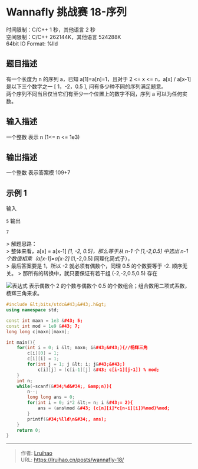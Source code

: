 # Wannafly 挑战赛 18-序列


时间限制：C/C&#43;&#43; 1 秒，其他语言 2 秒  
空间限制：C/C&#43;&#43; 262144K，其他语言 524288K  
64bit IO Format: %lld

## 题目描述

有一个长度为 n 的序列 a，已知 a[1]=a[n]=1，且对于 2 &lt;= x &lt;= n，a[x] / a[x-1] 是以下三个数字之一 [ 1，-2，0.5 ], 问有多少种不同的序列满足题意。  
两个序列不同当且仅当它们有至少一个位置上的数字不同，序列 a 可以为任何实数。

## 输入描述

一个整数 表示 n (1&lt;= n &lt;= 1e3)

## 输出描述

一个整数 表示答案模 109&#43;7

## 示例 1

输入

`5`
输出

`7`

&gt; 解题思路：  
&gt; 整体来看，a[x] = a[x-1] _[1, -2, 0.5]，那么等于从 n-1 个 [1,-2,0.5] 中选出 n-1 个数值相乘（a[x-1]=a[x-2]_ [1,-2,0.5] 同理化简式子），  
&gt; 最后答案要是 1，所以 -2 就必须有偶数个，同理 0.5 的个数要等于 -2. 顺序无关。
&gt; 那所有的转换中，就只要保证有若干组 (-2,-2,0.5,0.5) 存在

![表达式](https://img-blog.csdn.net/20180717145303103?watermark/2/text/aHR0cHM6Ly9ibG9nLmNzZG4ubmV0L3FxXzM5NTIwNDE3/font/5a6L5L2T/fontsize/400/fill/I0JBQkFCMA==/dissolve/70) 表示偶数个 2 的个数与偶数个 0.5 的个数组合；组合数用二项式系数，杨辉三角来求。

```cpp
#include &lt;bits/stdc&#43;&#43;.h&gt;
using namespace std;

const int maxn = 1e3 &#43; 5;
const int mod = 1e9 &#43; 7;
long long c[maxn][maxn];

int main(){
    for(int i = 0; i &lt; maxn; i&#43;&#43;){//杨辉三角
        c[i][0] = 1;
        c[i][i] = 1;
        for(int j = 1; j &lt; i; j&#43;&#43;)
            c[i][j] = (c[i-1][j] &#43; c[i-1][j-1]) % mod;
    }
    int n;
    while(~scanf(&#34;%d&#34;, &amp;n)){
        n--;
        long long ans = 0;
        for(int i = 0; i*2 &lt;= n; i &#43;= 2){
            ans = (ans%mod &#43; (c[n][i]*c[n-i][i])%mod)%mod;
        }
        printf(&#34;%lld\n&#34;, ans);
    }
    return 0;
}
```


---

> 作者: [Lruihao](https://github.com/Lruihao)  
> URL: https://lruihao.cn/posts/wannafly-18/  


